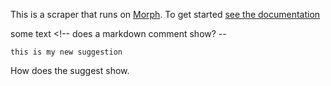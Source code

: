 This is a scraper that runs on [Morph](https://morph.io). To get started [see the documentation](https://morph.io/documentation)

some text <!-- does a markdown comment show? --  

```suggestion
this is my new suggestion
```

How does the suggest show. 
